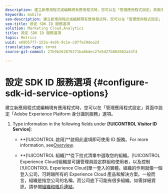 ```yaml
---
description: 建立新應用程式或編輯現有應用程式時，您可以在「管理應用程式設定」頁面中設定「Adobe Experience Platform 身分識別服務」選項。
keywords: mobile
seo-description: 建立新應用程式或編輯現有應用程式時，您可以在「管理應用程式設定」頁面中設定「Adobe Experience Platform 身分識別服務」選項。
seo-title: 設定 SDK ID 服務選項
solution: Marketing Cloud,Analytics
title: 設定 SDK ID 服務選項
topic: Metrics
uuid: e69b57f7-153a-4a95-9c1e-c07fe29dea2d
translation-type: tm+mt
source-git-commit: 27b9b262876271ba8bdec27e5d27b802082a43f4

---
```



# 設定 SDK ID 服務選項 {#configure-sdk-id-service-options}

建立新應用程式或編輯現有應用程式時，您可以在「管理應用程式設定」頁面中設定「Adobe Experience Platform 身分識別服務」選項。

1. Type information in the following fields under **[!UICONTROL Visitor ID Service]**:

   * **[!UICONTROL 啟用]**啟用此選項即可使用 ID 服務。For more information, see[Overview](https://docs.adobe.com/content/help/en/id-service/using/intro/overview.html).

   * **[!UICONTROL 組織]**從下拉式清單中選取您的組織。[!UICONTROL Experience Cloud]組織是可讓管理員設定群組和使用者，以及控制[!UICONTROL Experience Cloud]單一登入的實體。組織的作用就像一個登入公司，可跨越所有的 Experience Cloud 產品和解決方案。一般而言，組織是指您公司的名稱，而公司底下可能有很多組織。如需詳細資訊，請參閱[組織和帳戶連結](https://docs.adobe.com/content/help/en/core-services/interface/manage-users-and-products/organizations.html)。